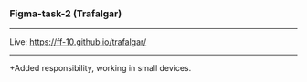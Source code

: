 ### Figma-task-2 (Trafalgar)

____

Live: https://ff-10.github.io/trafalgar/

___

+Added responsibility, working in small devices.